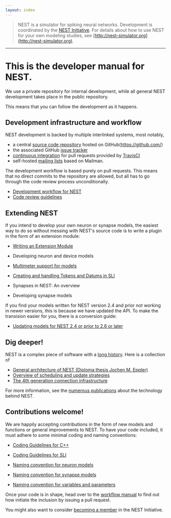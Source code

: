 ```yaml
---
layout: index
---
```


> NEST is a simulator for spiking neural networks. Development is
  coordinated by the [NEST Initiative](http://nest-initiative.org). For
  details about how to use NEST for your own modeling studies, see
  [http://nest-simulator.org](http://nest-simulator.org).

<hr>

# This is the developer manual for NEST.

We use a private repository for internal development, while all
general NEST development takes place in the public repository.

This means that you can follow the development as it happens.

## Development infrastructure and workflow

NEST development is backed by multiple interlinked systems, most
notably,

* a central [source code repository](https://github.com/nest/nest-simulator) hosted on GitHub(https://github.com/)
* the associated GitHub [issue tracker](https://github.com/nest/nest-simulator/issues)
* [continuous integration](continuous_integration) for pull requests provided by [TravisCI](https://travis-ci.org/)
* self-hosted [mailing lists](http://www.nest-simulator.org/community/) based on Mailman.

The development workflow is based purely on pull requests. This means
that no direct commits to the repository are allowed, but all has to
go through the code review process unconditionally.

* [Development workflow for NEST](development_workflow)  
* [Code review guidelines](code_review_guidelines)  

## Extending NEST

If you intend to develop your own neuron or synapse models, the
easiest way to do so without messing with NEST's source code is to
write a plugin in the form of an extension module:

* [Writing an Extension Module](extension_modules)

* Developing neuron and device models
* [Multimeter support for models](multimeter_support)
* [Creating and handling Tokens and Datums in SLI](tokens_and_datums)

* Synapses in NEST: An overview
* Developing synapse models

If you find your models written for NEST version 2.4 and prior not
working in newer versions, this is because we have updated the API. To
make the transision easier for you, there is a conversion guide:

* [Updating models for NEST 2.4 or prior to 2.6 or later](model_conversion_3g_4g)

## Dig deeper!

NEST is a complex piece of software with a [long
history](http://dx.doi.org/10.3389/conf.fninf.2013.09.00106). Here is a collection of 

* [General architecture of NEST (Diploma thesis Jochen M. Eppler)](http://mindzoo.de/files/Diploma-JME.pdf)
* [Overview of scheduling and update strategies](simulation_loop_mindelay)
* [The 4th generation connection infrastructure](http://dx.doi.org/10.3389/fninf.2014.00078)

For more information, see the [numerous
publications](http://www.nest-initiative.org/publications/) about the
technology behind NEST.

## Contributions welcome!

We are happily accepting contributions in the form of new models and
functions or general improvements to NEST. To have your code included,
it must adhere to some minimal coding and naming conventions:

* [Coding Guidelines for C++](coding_guidelines_c++)
* [Coding Guidelines for SLI](coding_guidelines_sli)

* [Naming convention for neuron models](neuron_model_naming)
* [Naming convention for synapse models](synapse_model_naming)
* [Naming convention for variables and parameters](variables_parameters_naming)

Once your code is in shape, head over to the [workflow
manual](development_workflow) to find out how initiate the inclusion
by issuing a pull request.

You might also want to consider [becoming a
member](http://www.nest-initiative.org/membership/) in the NEST
Initiative.
